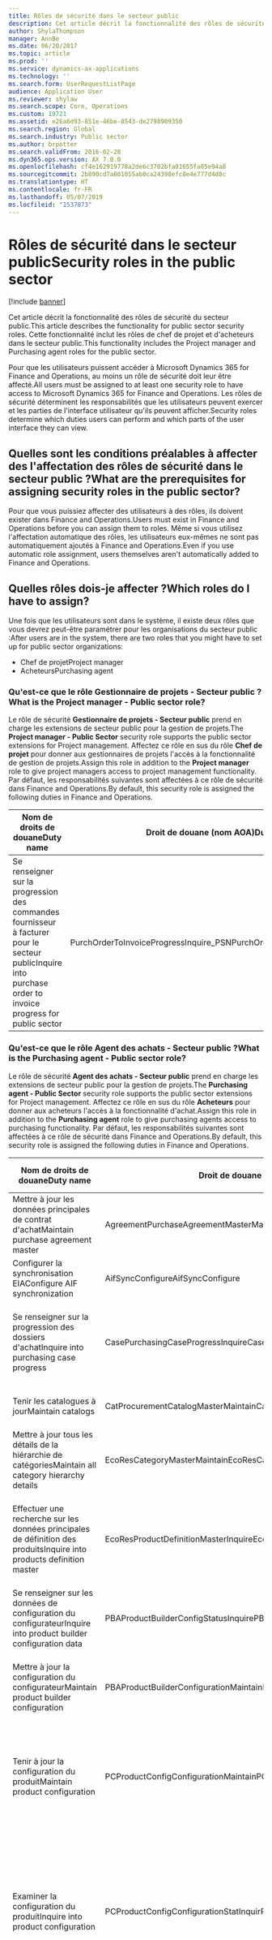 ```yaml
---
title: Rôles de sécurité dans le secteur public
description: Cet article décrit la fonctionnalité des rôles de sécurité du secteur public. Cette fonctionnalité inclut les rôles de chef de projet et d'acheteurs dans le secteur public.
author: ShylaThompson
manager: AnnBe
ms.date: 06/20/2017
ms.topic: article
ms.prod: ''
ms.service: dynamics-ax-applications
ms.technology: ''
ms.search.form: UserRequestListPage
audience: Application User
ms.reviewer: shylaw
ms.search.scope: Core, Operations
ms.custom: 19721
ms.assetid: e26a6d93-851e-46be-8543-de2798909350
ms.search.region: Global
ms.search.industry: Public sector
ms.author: brpotter
ms.search.validFrom: 2016-02-28
ms.dyn365.ops.version: AX 7.0.0
ms.openlocfilehash: cf4e162919778a2de6c3702bfa01655fa05e94a8
ms.sourcegitcommit: 2b890cd7a801055ab0ca24398efc8e4e777d4d8c
ms.translationtype: HT
ms.contentlocale: fr-FR
ms.lasthandoff: 05/07/2019
ms.locfileid: "1537873"
---
```

# <a name="security-roles-in-the-public-sector"></a><span data-ttu-id="88f45-104">Rôles de sécurité dans le secteur public</span><span class="sxs-lookup"><span data-stu-id="88f45-104">Security roles in the public sector</span></span>

[!include [banner](../includes/banner.md)]

<span data-ttu-id="88f45-105">Cet article décrit la fonctionnalité des rôles de sécurité du secteur public.</span><span class="sxs-lookup"><span data-stu-id="88f45-105">This article describes the functionality for public sector security roles.</span></span> <span data-ttu-id="88f45-106">Cette fonctionnalité inclut les rôles de chef de projet et d'acheteurs dans le secteur public.</span><span class="sxs-lookup"><span data-stu-id="88f45-106">This functionality includes the Project manager and Purchasing agent roles for the public sector.</span></span>

<span data-ttu-id="88f45-107">Pour que les utilisateurs puissent accéder à Microsoft Dynamics 365 for Finance and Operations, au moins un rôle de sécurité doit leur être affecté.</span><span class="sxs-lookup"><span data-stu-id="88f45-107">All users must be assigned to at least one security role to have access to Microsoft Dynamics 365 for Finance and Operations.</span></span> <span data-ttu-id="88f45-108">Les rôles de sécurité déterminent les responsabilités que les utilisateurs peuvent exercer et les parties de l'interface utilisateur qu'ils peuvent afficher.</span><span class="sxs-lookup"><span data-stu-id="88f45-108">Security roles determine which duties users can perform and which parts of the user interface they can view.</span></span>

## <a name="what-are-the-prerequisites-for-assigning-security-roles-in-the-public-sector"></a><span data-ttu-id="88f45-109">Quelles sont les conditions préalables à affecter des l'affectation des rôles de sécurité dans le secteur public ?</span><span class="sxs-lookup"><span data-stu-id="88f45-109">What are the prerequisites for assigning security roles in the public sector?</span></span>
<span data-ttu-id="88f45-110">Pour que vous puissiez affecter des utilisateurs à des rôles, ils doivent exister dans Finance and Operations.</span><span class="sxs-lookup"><span data-stu-id="88f45-110">Users must exist in Finance and Operations before you can assign them to roles.</span></span> <span data-ttu-id="88f45-111">Même si vous utilisez l'affectation automatique des rôles, les utilisateurs eux-mêmes ne sont pas automatiquement ajoutés à Finance and Operations.</span><span class="sxs-lookup"><span data-stu-id="88f45-111">Even if you use automatic role assignment, users themselves aren't automatically added to Finance and Operations.</span></span>

## <a name="which-roles-do-i-have-to-assign"></a><span data-ttu-id="88f45-112">Quelles rôles dois-je affecter ?</span><span class="sxs-lookup"><span data-stu-id="88f45-112">Which roles do I have to assign?</span></span>
<span data-ttu-id="88f45-113">Une fois que les utilisateurs sont dans le système, il existe deux rôles que vous devrez peut-être paramétrer pour les organisations du secteur public :</span><span class="sxs-lookup"><span data-stu-id="88f45-113">After users are in the system, there are two roles that you might have to set up for public sector organizations:</span></span>

-   <span data-ttu-id="88f45-114">Chef de projet</span><span class="sxs-lookup"><span data-stu-id="88f45-114">Project manager</span></span>
-   <span data-ttu-id="88f45-115">Acheteurs</span><span class="sxs-lookup"><span data-stu-id="88f45-115">Purchasing agent</span></span>

### <a name="what-is-the-project-manager---public-sector-role"></a><span data-ttu-id="88f45-116">Qu'est-ce que le rôle Gestionnaire de projets - Secteur public ?</span><span class="sxs-lookup"><span data-stu-id="88f45-116">What is the Project manager - Public sector role?</span></span>

<span data-ttu-id="88f45-117">Le rôle de sécurité **Gestionnaire de projets - Secteur public** prend en charge les extensions de secteur public pour la gestion de projets.</span><span class="sxs-lookup"><span data-stu-id="88f45-117">The **Project manager - Public Sector** security role supports the public sector extensions for Project management.</span></span> <span data-ttu-id="88f45-118">Affectez ce rôle en sus du rôle **Chef de projet** pour donner aux gestionnaires de projets l'accès à la fonctionnalité de gestion de projets.</span><span class="sxs-lookup"><span data-stu-id="88f45-118">Assign this role in addition to the **Project manager** role to give project managers access to project management functionality.</span></span> <span data-ttu-id="88f45-119">Par défaut, les responsabilités suivantes sont affectées à ce rôle de sécurité dans Finance and Operations.</span><span class="sxs-lookup"><span data-stu-id="88f45-119">By default, this security role is assigned the following duties in Finance and Operations.</span></span>

| <span data-ttu-id="88f45-120">Nom de droits de douane</span><span class="sxs-lookup"><span data-stu-id="88f45-120">Duty name</span></span>                                                         | <span data-ttu-id="88f45-121">Droit de douane (nom AOA)</span><span class="sxs-lookup"><span data-stu-id="88f45-121">Duty AOT name</span></span>                           | <span data-ttu-id="88f45-122">Description du droit</span><span class="sxs-lookup"><span data-stu-id="88f45-122">Duty description</span></span>                                                                |
|-------------------------------------------------------------------|-----------------------------------------|---------------------------------------------------------------------------------|
| <span data-ttu-id="88f45-123">Se renseigner sur la progression des commandes fournisseur à facturer pour le secteur public</span><span class="sxs-lookup"><span data-stu-id="88f45-123">Inquire into purchase order to invoice progress for public sector</span></span> | <span data-ttu-id="88f45-124">PurchOrderToInvoiceProgressInquire\_PSN</span><span class="sxs-lookup"><span data-stu-id="88f45-124">PurchOrderToInvoiceProgressInquire\_PSN</span></span> | <span data-ttu-id="88f45-125">Répondre aux demandes de renseignements sur le statut du processus « de la commande fournisseur à la facture ».</span><span class="sxs-lookup"><span data-stu-id="88f45-125">Respond to inquiries about the status of the purchase order–to–invoice process.</span></span> |

### <a name="what-is-the-purchasing-agent---public-sector-role"></a><span data-ttu-id="88f45-126">Qu'est-ce que le rôle Agent des achats - Secteur public ?</span><span class="sxs-lookup"><span data-stu-id="88f45-126">What is the Purchasing agent - Public sector role?</span></span>

<span data-ttu-id="88f45-127">Le rôle de sécurité **Agent des achats - Secteur public** prend en charge les extensions de secteur public pour la gestion de projets.</span><span class="sxs-lookup"><span data-stu-id="88f45-127">The **Purchasing agent - Public Sector** security role supports the public sector extensions for Project management.</span></span> <span data-ttu-id="88f45-128">Affectez ce rôle en sus du rôle **Acheteurs** pour donner aux acheteurs l'accès à la fonctionnalité d'achat.</span><span class="sxs-lookup"><span data-stu-id="88f45-128">Assign this role in addition to the **Purchasing agent** role to give purchasing agents access to purchasing functionality.</span></span> <span data-ttu-id="88f45-129">Par défaut, les responsabilités suivantes sont affectées à ce rôle de sécurité dans Finance and Operations.</span><span class="sxs-lookup"><span data-stu-id="88f45-129">By default, this security role is assigned the following duties in Finance and Operations.</span></span>

| <span data-ttu-id="88f45-130">Nom de droits de douane</span><span class="sxs-lookup"><span data-stu-id="88f45-130">Duty name</span></span>                                                       | <span data-ttu-id="88f45-131">Droit de douane (nom AOA)</span><span class="sxs-lookup"><span data-stu-id="88f45-131">Duty AOT name</span></span>                            | <span data-ttu-id="88f45-132">Description du droit</span><span class="sxs-lookup"><span data-stu-id="88f45-132">Duty description</span></span>                                                                                        |
|-----------------------------------------------------------------|------------------------------------------|---------------------------------------------------------------------------------------------------------|
| <span data-ttu-id="88f45-133">Mettre à jour les données principales de contrat d'achat</span><span class="sxs-lookup"><span data-stu-id="88f45-133">Maintain purchase agreement master</span></span>                              | <span data-ttu-id="88f45-134">AgreementPurchaseAgreementMasterMaintain</span><span class="sxs-lookup"><span data-stu-id="88f45-134">AgreementPurchaseAgreementMasterMaintain</span></span> | <span data-ttu-id="88f45-135">Mettre à jour les détails de contrats d'achat.</span><span class="sxs-lookup"><span data-stu-id="88f45-135">Maintain the details of purchase agreements.</span></span>                                                            |
| <span data-ttu-id="88f45-136">Configurer la synchronisation EIA</span><span class="sxs-lookup"><span data-stu-id="88f45-136">Configure AIF synchronization</span></span>                                   | <span data-ttu-id="88f45-137">AifSyncConfigure</span><span class="sxs-lookup"><span data-stu-id="88f45-137">AifSyncConfigure</span></span>                         | <span data-ttu-id="88f45-138">Spécifier des filtres sur les ports.</span><span class="sxs-lookup"><span data-stu-id="88f45-138">Specify filters on ports.</span></span>                                                                               |
| <span data-ttu-id="88f45-139">Se renseigner sur la progression des dossiers d'achat</span><span class="sxs-lookup"><span data-stu-id="88f45-139">Inquire into purchasing case progress</span></span>                           | <span data-ttu-id="88f45-140">CasePurchasingCaseProgressInquire</span><span class="sxs-lookup"><span data-stu-id="88f45-140">CasePurchasingCaseProgressInquire</span></span>        | <span data-ttu-id="88f45-141">Répondre aux demandes de renseignements sur le statut des dossiers d'achat.</span><span class="sxs-lookup"><span data-stu-id="88f45-141">Respond to inquiries about the status of purchasing cases.</span></span>                                              |
| <span data-ttu-id="88f45-142">Tenir les catalogues à jour</span><span class="sxs-lookup"><span data-stu-id="88f45-142">Maintain catalogs</span></span>                                               | <span data-ttu-id="88f45-143">CatProcurementCatalogMasterMaintain</span><span class="sxs-lookup"><span data-stu-id="88f45-143">CatProcurementCatalogMasterMaintain</span></span>      | <span data-ttu-id="88f45-144">Mettre à jour tous les types de catalogues.</span><span class="sxs-lookup"><span data-stu-id="88f45-144">Maintain all types of catalogs.</span></span>                                                                         |
| <span data-ttu-id="88f45-145">Mettre à jour tous les détails de la hiérarchie de catégories</span><span class="sxs-lookup"><span data-stu-id="88f45-145">Maintain all category hierarchy details</span></span>                         | <span data-ttu-id="88f45-146">EcoResCategoryMasterMaintain</span><span class="sxs-lookup"><span data-stu-id="88f45-146">EcoResCategoryMasterMaintain</span></span>             | <span data-ttu-id="88f45-147">Mettre à jour les catégories.</span><span class="sxs-lookup"><span data-stu-id="88f45-147">Maintain categories.</span></span>                                                                                    |
| <span data-ttu-id="88f45-148">Effectuer une recherche sur les données principales de définition des produits</span><span class="sxs-lookup"><span data-stu-id="88f45-148">Inquire into products definition master</span></span>                         | <span data-ttu-id="88f45-149">EcoResProductDefinitionMasterInquire</span><span class="sxs-lookup"><span data-stu-id="88f45-149">EcoResProductDefinitionMasterInquire</span></span>     | <span data-ttu-id="88f45-150">Répondre aux demandes concernant les données principales pour les définitions de produits</span><span class="sxs-lookup"><span data-stu-id="88f45-150">Respond to inquiries about master data for product definitions.</span></span>                                         |
| <span data-ttu-id="88f45-151">Se renseigner sur les données de configuration du configurateur</span><span class="sxs-lookup"><span data-stu-id="88f45-151">Inquire into product builder configuration data</span></span>                 | <span data-ttu-id="88f45-152">PBAProductBuilderConfigStatusInquire</span><span class="sxs-lookup"><span data-stu-id="88f45-152">PBAProductBuilderConfigStatusInquire</span></span>     | <span data-ttu-id="88f45-153">Ouvrir et réviser les configurations du configurateur.</span><span class="sxs-lookup"><span data-stu-id="88f45-153">Open and review product builder configurations.</span></span>                                                         |
| <span data-ttu-id="88f45-154">Mettre à jour la configuration du configurateur</span><span class="sxs-lookup"><span data-stu-id="88f45-154">Maintain product builder configuration</span></span>                          | <span data-ttu-id="88f45-155">PBAProductBuilderConfigurationMaintain</span><span class="sxs-lookup"><span data-stu-id="88f45-155">PBAProductBuilderConfigurationMaintain</span></span>   | <span data-ttu-id="88f45-156">Modifier et mettre à jour les configurations du configurateur.</span><span class="sxs-lookup"><span data-stu-id="88f45-156">Edit and update product builder configurations.</span></span>                                                         |
| <span data-ttu-id="88f45-157">Tenir à jour la configuration du produit</span><span class="sxs-lookup"><span data-stu-id="88f45-157">Maintain product configuration</span></span>                                  | <span data-ttu-id="88f45-158">PCProductConfigConfigurationMaintain</span><span class="sxs-lookup"><span data-stu-id="88f45-158">PCProductConfigConfigurationMaintain</span></span>     | <span data-ttu-id="88f45-159">Mettre à jour une configuration basé sur les contraintes pour les modèles de configuration de produit.</span><span class="sxs-lookup"><span data-stu-id="88f45-159">Maintain a constraint-based configuration for product configuration models.</span></span>                             |
| <span data-ttu-id="88f45-160">Examiner la configuration du produit</span><span class="sxs-lookup"><span data-stu-id="88f45-160">Inquire into product configuration</span></span>                              | <span data-ttu-id="88f45-161">PCProductConfigConfigurationStatInquir</span><span class="sxs-lookup"><span data-stu-id="88f45-161">PCProductConfigConfigurationStatInquir</span></span>   | <span data-ttu-id="88f45-162">Répondre aux demandes de renseignements sur les données principales de configuration pour les modèles de configuration de produits basée sur les contraintes.</span><span class="sxs-lookup"><span data-stu-id="88f45-162">Respond to inquiries about configuration master data for constraint-based product configuration models.</span></span> |
| <span data-ttu-id="88f45-163">Mettre à jour les paramètres de gestion d'impression de configuration des achats</span><span class="sxs-lookup"><span data-stu-id="88f45-163">Maintain purchase setup print management settings</span></span>               | <span data-ttu-id="88f45-164">PrintMgmtPurchaseSettingsMaintain</span><span class="sxs-lookup"><span data-stu-id="88f45-164">PrintMgmtPurchaseSettingsMaintain</span></span>        | <span data-ttu-id="88f45-165">Mettre à jour les paramètres de gestion d'impression pour le paramétrage des achats.</span><span class="sxs-lookup"><span data-stu-id="88f45-165">Maintain print management settings for purchase setups.</span></span>                                                 |
| <span data-ttu-id="88f45-166">Mettre à jour les paramètres de gestion d'impression des documents d'achats</span><span class="sxs-lookup"><span data-stu-id="88f45-166">Maintain purchase document print management settings</span></span>            | <span data-ttu-id="88f45-167">PrintMgmtPurchDocumentSettingsMaintain</span><span class="sxs-lookup"><span data-stu-id="88f45-167">PrintMgmtPurchDocumentSettingsMaintain</span></span>   | <span data-ttu-id="88f45-168">Mettre à jour les paramètres de gestion d'impression des documents d'achat.</span><span class="sxs-lookup"><span data-stu-id="88f45-168">Maintain print management settings for purchase documents.</span></span>                                              |
| <span data-ttu-id="88f45-169">Se renseigner sur les politiques d'achat</span><span class="sxs-lookup"><span data-stu-id="88f45-169">Inquire into purchasing policies</span></span>                                | <span data-ttu-id="88f45-170">ProcPurchasingProcessInquire</span><span class="sxs-lookup"><span data-stu-id="88f45-170">ProcPurchasingProcessInquire</span></span>             | <span data-ttu-id="88f45-171">Répondre aux demandes de renseignements sur les stratégies régissant le processus d'achat.</span><span class="sxs-lookup"><span data-stu-id="88f45-171">Respond to inquiries about policies that govern the purchasing process.</span></span>                                 |
| <span data-ttu-id="88f45-172">Se renseigner sur les politiques d'achat pour le secteur public</span><span class="sxs-lookup"><span data-stu-id="88f45-172">Inquire into purchasing policies for public sector</span></span>              | <span data-ttu-id="88f45-173">ProcPurchasingProcessInquire\_PSN</span><span class="sxs-lookup"><span data-stu-id="88f45-173">ProcPurchasingProcessInquire\_PSN</span></span>        | <span data-ttu-id="88f45-174">Répondre aux demandes de renseignements sur les stratégies du secteur public régissant le processus d'achat.</span><span class="sxs-lookup"><span data-stu-id="88f45-174">Respond to inquiries about public sector policies that govern the purchasing process.</span></span>                   |
| <span data-ttu-id="88f45-175">Approuver le contrat d'achat</span><span class="sxs-lookup"><span data-stu-id="88f45-175">Approve purchase agreement</span></span>                                      | <span data-ttu-id="88f45-176">PurchaseAgreementWFMaintain</span><span class="sxs-lookup"><span data-stu-id="88f45-176">PurchaseAgreementWFMaintain</span></span>              | <span data-ttu-id="88f45-177">Réviser et approuver les contrats d'achat dans un workflow.</span><span class="sxs-lookup"><span data-stu-id="88f45-177">Review and approve purchase agreements in a workflow.</span></span>                                                   |
| <span data-ttu-id="88f45-178">Tenir à jour les commandes fournisseur</span><span class="sxs-lookup"><span data-stu-id="88f45-178">Maintain purchase orders</span></span>                                        | <span data-ttu-id="88f45-179">PurchOrderMaintain</span><span class="sxs-lookup"><span data-stu-id="88f45-179">PurchOrderMaintain</span></span>                       | <span data-ttu-id="88f45-180">Documenter et enregistrer les commandes fournisseur</span><span class="sxs-lookup"><span data-stu-id="88f45-180">Document and record purchase orders.</span></span>                                                                    |
| <span data-ttu-id="88f45-181">Tenir à jour la consolidation des demandes d'achat</span><span class="sxs-lookup"><span data-stu-id="88f45-181">Maintain purchase requisition consolidation</span></span>                     | <span data-ttu-id="88f45-182">PurchReqConsolidationMaintain</span><span class="sxs-lookup"><span data-stu-id="88f45-182">PurchReqConsolidationMaintain</span></span>            | <span data-ttu-id="88f45-183">Mettre à jour le processus de consolidation des demandes d'achat.</span><span class="sxs-lookup"><span data-stu-id="88f45-183">Maintain the purchase requisition consolidation process.</span></span>                                                |
| <span data-ttu-id="88f45-184">Tenir à jour la création de commandes fournisseur à partir de demandes d'achat</span><span class="sxs-lookup"><span data-stu-id="88f45-184">Maintain creation of purchase orders from purchase requisitions</span></span> | <span data-ttu-id="88f45-185">PurchReqOrderFromRequisitionMaintain</span><span class="sxs-lookup"><span data-stu-id="88f45-185">PurchReqOrderFromRequisitionMaintain</span></span>     | <span data-ttu-id="88f45-186">Lancer les commandes fournisseur à partir de demandes d'achat.</span><span class="sxs-lookup"><span data-stu-id="88f45-186">Release purchase orders from purchase requisitions.</span></span>                                                     |
| <span data-ttu-id="88f45-187">Approuver les demandes d'achat</span><span class="sxs-lookup"><span data-stu-id="88f45-187">Approve purchase requisitions</span></span>                                   | <span data-ttu-id="88f45-188">PurchReqPurchaseRequisitionApprove</span><span class="sxs-lookup"><span data-stu-id="88f45-188">PurchReqPurchaseRequisitionApprove</span></span>       | <span data-ttu-id="88f45-189">Approuver et autoriser les demandes d'achat.</span><span class="sxs-lookup"><span data-stu-id="88f45-189">Approve and authorize purchase requisitions.</span></span>                                                            |
| <span data-ttu-id="88f45-190">Mettre à jour toutes les demandes d'achat</span><span class="sxs-lookup"><span data-stu-id="88f45-190">Maintain all purchase requisitions</span></span>                              | <span data-ttu-id="88f45-191">PurchReqPurchaseRequisitionMaintainAll</span><span class="sxs-lookup"><span data-stu-id="88f45-191">PurchReqPurchaseRequisitionMaintainAll</span></span>   | <span data-ttu-id="88f45-192">Modifier et mettre à jour les demandes d'achat.</span><span class="sxs-lookup"><span data-stu-id="88f45-192">Edit and update purchase requisitions.</span></span>                                                                  |
| <span data-ttu-id="88f45-193">Afficher les demandes d'achat en attente</span><span class="sxs-lookup"><span data-stu-id="88f45-193">View purchase requisitions on hold</span></span>                              | <span data-ttu-id="88f45-194">PurchReqTableView</span><span class="sxs-lookup"><span data-stu-id="88f45-194">PurchReqTableView</span></span>                        | <span data-ttu-id="88f45-195">Ouvrir et réviser les demandes d'achat en attente.</span><span class="sxs-lookup"><span data-stu-id="88f45-195">Open and review purchase requisitions that are on hold.</span></span>                                                 |
| <span data-ttu-id="88f45-196">Mettre à jour le questionnaire d'appel d'offre</span><span class="sxs-lookup"><span data-stu-id="88f45-196">Maintain request for quotation questionnaire</span></span>                    | <span data-ttu-id="88f45-197">PurchRFQQuestionnaireMaintain</span><span class="sxs-lookup"><span data-stu-id="88f45-197">PurchRFQQuestionnaireMaintain</span></span>            | <span data-ttu-id="88f45-198">Modifier et mettre à jour les questionnaires d'appel d'offre.</span><span class="sxs-lookup"><span data-stu-id="88f45-198">Edit and update request for quotation (RFQ) questionnaires.</span></span>                                             |
| <span data-ttu-id="88f45-199">Mettre à jour l'appel d'offre</span><span class="sxs-lookup"><span data-stu-id="88f45-199">Maintain request for quotation</span></span>                                  | <span data-ttu-id="88f45-200">PurchRFQRequestForQuoteMaintain</span><span class="sxs-lookup"><span data-stu-id="88f45-200">PurchRFQRequestForQuoteMaintain</span></span>          | <span data-ttu-id="88f45-201">Modifier et mettre à jour les appels d'offre.</span><span class="sxs-lookup"><span data-stu-id="88f45-201">Edit and update RFQs.</span></span>                                                                                   |
| <span data-ttu-id="88f45-202">Tenir à jour les réponses aux appels d'offre</span><span class="sxs-lookup"><span data-stu-id="88f45-202">Maintain request for quotation replies</span></span>                          | <span data-ttu-id="88f45-203">PurchRFQRequestForQuoteReplyMaintain</span><span class="sxs-lookup"><span data-stu-id="88f45-203">PurchRFQRequestForQuoteReplyMaintain</span></span>     | <span data-ttu-id="88f45-204">Modifier et mettre à jour les réponses aux appels d'offre.</span><span class="sxs-lookup"><span data-stu-id="88f45-204">Edit and update RFQ replies.</span></span>                                                                            |
| <span data-ttu-id="88f45-205">Tenir à jour les offres scellées</span><span class="sxs-lookup"><span data-stu-id="88f45-205">Maintain sealed bids</span></span>                                            | <span data-ttu-id="88f45-206">PurchRFQSealedBids</span><span class="sxs-lookup"><span data-stu-id="88f45-206">PurchRFQSealedBids</span></span>                       | <span data-ttu-id="88f45-207">Modifier et mettre à jour les offres scellées.</span><span class="sxs-lookup"><span data-stu-id="88f45-207">Edit and update sealed bids.</span></span>                                                                            |
| <span data-ttu-id="88f45-208">Se renseigner sur le statut de paiement des factures fournisseur</span><span class="sxs-lookup"><span data-stu-id="88f45-208">Inquire about payment status for vendor invoices</span></span>                | <span data-ttu-id="88f45-209">VendInvoice4paymentStatusInquire\_RU</span><span class="sxs-lookup"><span data-stu-id="88f45-209">VendInvoice4paymentStatusInquire\_RU</span></span>     | <span data-ttu-id="88f45-210">Répondre aux demandes de renseignements sur le statut de paiement des factures fournisseur.</span><span class="sxs-lookup"><span data-stu-id="88f45-210">Respond to inquiries about the payment status for vendor invoices.</span></span>                                      |
| <span data-ttu-id="88f45-211">Tenir à jour les factures fournisseur pour le paiement</span><span class="sxs-lookup"><span data-stu-id="88f45-211">Maintain vendor invoices for payment</span></span>                            | <span data-ttu-id="88f45-212">VendInvoice4PaymMaintain\_RU</span><span class="sxs-lookup"><span data-stu-id="88f45-212">VendInvoice4PaymMaintain\_RU</span></span>             | <span data-ttu-id="88f45-213">Modifier et mettre à jour les factures fournisseur pour paiement.</span><span class="sxs-lookup"><span data-stu-id="88f45-213">Edit and update vendor invoices for payment.</span></span>                                                            |
| <span data-ttu-id="88f45-214">Mettre à jour les données principales de fournisseur potentiel</span><span class="sxs-lookup"><span data-stu-id="88f45-214">Maintain prospective vendor master</span></span>                              | <span data-ttu-id="88f45-215">VendProspectiveVendorMasterMaintain</span><span class="sxs-lookup"><span data-stu-id="88f45-215">VendProspectiveVendorMasterMaintain</span></span>      | <span data-ttu-id="88f45-216">Modifier et mettre à jour les données principales de fournisseur potentiel.</span><span class="sxs-lookup"><span data-stu-id="88f45-216">Edit and update the prospective vendor master.</span></span>                                                          |
| <span data-ttu-id="88f45-217">Mettre à jour les demandes fournisseur initiées par les employés</span><span class="sxs-lookup"><span data-stu-id="88f45-217">Maintain employee-initiated vendor requests</span></span>                     | <span data-ttu-id="88f45-218">VendRequestEmployeeVendorRequestMaintain</span><span class="sxs-lookup"><span data-stu-id="88f45-218">VendRequestEmployeeVendorRequestMaintain</span></span> | <span data-ttu-id="88f45-219">Documenter et enregistrer les demandes fournisseur initiées par les employés.</span><span class="sxs-lookup"><span data-stu-id="88f45-219">Document and record employee-initiated vendor requests.</span></span>                                                 |
| <span data-ttu-id="88f45-220">Se renseigner sur le statut des demandes initiées par les fournisseurs</span><span class="sxs-lookup"><span data-stu-id="88f45-220">Inquire into vendor-initiated request status</span></span>                    | <span data-ttu-id="88f45-221">VendRequestVendorInitiateRequestInquire</span><span class="sxs-lookup"><span data-stu-id="88f45-221">VendRequestVendorInitiateRequestInquire</span></span>  | <span data-ttu-id="88f45-222">Répondre aux demandes de renseignements sur le statut des demandes initiées par les fournisseurs.</span><span class="sxs-lookup"><span data-stu-id="88f45-222">Respond to inquiries about the status on vendor-initiated requests.</span></span>                                     |
| <span data-ttu-id="88f45-223">Effectuer une recherche sur les données principales de fournisseur non sollicité</span><span class="sxs-lookup"><span data-stu-id="88f45-223">Inquire into unsolicited vendor master</span></span>                          | <span data-ttu-id="88f45-224">VendUnsolicitedVendorMasterInquire</span><span class="sxs-lookup"><span data-stu-id="88f45-224">VendUnsolicitedVendorMasterInquire</span></span>       | <span data-ttu-id="88f45-225">Répondre aux demandes concernant les données principales de fournisseur non sollicité.</span><span class="sxs-lookup"><span data-stu-id="88f45-225">Respond to inquiries about unsolicited vendor master data.</span></span>                                              |
| <span data-ttu-id="88f45-226">Mettre à jour les demandes utilisateur fournisseur</span><span class="sxs-lookup"><span data-stu-id="88f45-226">Maintain vendor user requests</span></span>                                   | <span data-ttu-id="88f45-227">VendUserRequestMaintain</span><span class="sxs-lookup"><span data-stu-id="88f45-227">VendUserRequestMaintain</span></span>                  | <span data-ttu-id="88f45-228">Mettre à jour et soumettre les demandes de l'utilisateur fournisseur.</span><span class="sxs-lookup"><span data-stu-id="88f45-228">Maintain and submit vendor user requests.</span></span>                                                               |
| <span data-ttu-id="88f45-229">Mettre à jour les données principales sur le fournisseur</span><span class="sxs-lookup"><span data-stu-id="88f45-229">Maintain vendor master</span></span>                                          | <span data-ttu-id="88f45-230">VendVendorMasterMaintain</span><span class="sxs-lookup"><span data-stu-id="88f45-230">VendVendorMasterMaintain</span></span>                 | <span data-ttu-id="88f45-231">Modifier et mettre à jour les données principales de fournisseur</span><span class="sxs-lookup"><span data-stu-id="88f45-231">Edit and update the vendor master.</span></span>                                                                      |
| <span data-ttu-id="88f45-232">Mettre à jour les questionnaires fournisseur</span><span class="sxs-lookup"><span data-stu-id="88f45-232">Maintain vendor questionnaires</span></span>                                  | <span data-ttu-id="88f45-233">VendVendorQuestionnaireMaintain</span><span class="sxs-lookup"><span data-stu-id="88f45-233">VendVendorQuestionnaireMaintain</span></span>          | <span data-ttu-id="88f45-234">Créer et mettre à jour les informations du questionnaire fournisseur.</span><span class="sxs-lookup"><span data-stu-id="88f45-234">Create and update vendor questionnaire information.</span></span>                                                     |
| <span data-ttu-id="88f45-235">Se renseigner sur les performances du workflow</span><span class="sxs-lookup"><span data-stu-id="88f45-235">Inquire into workflow performance</span></span>                               | <span data-ttu-id="88f45-236">WorkflowViewWorkflowPerf</span><span class="sxs-lookup"><span data-stu-id="88f45-236">WorkflowViewWorkflowPerf</span></span>                 | <span data-ttu-id="88f45-237">Afficher les états sur les performances des workflows.</span><span class="sxs-lookup"><span data-stu-id="88f45-237">View reports about the performance of workflows.</span></span>                                                        |

## <a name="what-do-i-do-next"></a><span data-ttu-id="88f45-238">Que faire ensuite ?</span><span class="sxs-lookup"><span data-stu-id="88f45-238">What do I do next?</span></span>
<span data-ttu-id="88f45-239">Une fois les utilisateurs créés, vous les affectez à des rôles sur la page **Affecter des utilisateurs aux rôles**.</span><span class="sxs-lookup"><span data-stu-id="88f45-239">After the users are created, you assign them to roles on the **Assign users to roles** page.</span></span>

<a name="additional-resources"></a><span data-ttu-id="88f45-240">Ressources supplémentaires</span><span class="sxs-lookup"><span data-stu-id="88f45-240">Additional resources</span></span>
--------

[<span data-ttu-id="88f45-241">sécurité basée sur les rôles</span><span class="sxs-lookup"><span data-stu-id="88f45-241">Role-based security</span></span>](../../dev-itpro/sysadmin/role-based-security.md)



